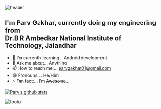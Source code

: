 ![header](https://capsule-render.vercel.app/api?type=wave&color=timeGradient&height=300&section=header&text=Hi%20There!👋&fontSize=80&animation=fadeIn&fontAlignY=35&fontAlign=53)

## I'm Parv Gakhar, currently doing my engineering from<br/>Dr.B R Ambedkar National Institute of Technology, Jalandhar 
<!-- 🔭 I’m currently working on ...--> 
<!--- 👯 I’m looking to collaborate on ...-->
<!--- 🤔 I’m looking for help with ...-->
- 🌱 I’m currently learning... Android development
- 💬 Ask me about... Anything
- 📫 How to reach me:... parvgakhar01@gmail.com
- 😄 Pronouns:... He/Him
- ⚡ Fun fact:... I'm ~~Awesome~~...


[![Parv's github stats](https://github-readme-stats.vercel.app/api?username=sw-257&show_icons=true&theme=rectangle)](https://github.com/sw-257/github-readme-stats)

![footer](https://capsule-render.vercel.app/api?type=wave&color=timeGradient&height=200&section=footer)
